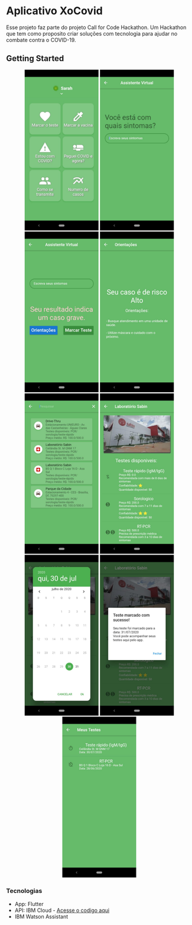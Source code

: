 # Aplicativo XoCovid

Esse projeto faz parte do projeto Call for Code Hackathon.
Um Hackathon que tem como proposito criar soluções com tecnologia para ajudar no combate contra o COVID-19.

## Getting Started

<div align='center'>
<img src="images-app/1.jpeg" width="200">
<img src="images-app/2.jpeg" width="200">
<img src="images-app/3.jpeg" width="200">
<img src="images-app/4.jpeg" width="200">
<img src="images-app/5.jpeg" width="200">
<img src="images-app/6.jpeg" width="200">
<img src="images-app/7.jpeg" width="200">
<img src="images-app/8.jpeg" width="200">
<img src="images-app/9.jpeg" width="200">
</div>

### Tecnologias

* App: Flutter
* API: IBM Cloud - [Acesse o codigo aqui](https://github.com/danilofmesquita/call-for-code)
* IBM Watson Assistant
